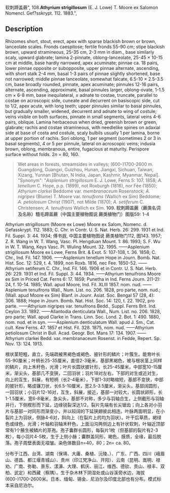 软刺蹄盖蕨",
108.**Athyrium strigillosum** (E. J. Lowe) T. Moore ex Salomon Nomencl. Gef?sskrypt. 112. 1883.",

## Description
Rhizomes short, stout, erect, apex with sparse blackish brown or brown, lanceolate scales. Fronds caespitose; fertile fronds 55-90 cm; stipe blackish brown, upward stramineous, 25-35 cm, 2-3 mm in diam., base similarly scaly, upward glabrate; lamina 2-pinnate, oblong-lanceolate, 25-45 × 10-15 cm at middle, base hardly narrowed, apex acuminate; pinnae ca. 18 pairs, lower pinnae opposite or subopposite, upper pinnae alternate, ascending, with short stalk 2-4 mm, basal 1-3 pairs of pinnae slightly shortened, base not narrowed; middle pinnae lanceolate, somewhat falcate, 6.5-10 × 2.5-3.5 cm, base broadly rounded, pinnate, apex acuminate; pinnules 12-16 pairs, alternate, ascending, approximate, basal pinnules larger, oblong-ovate, 1-1.5 cm × 6-8 mm, base inequilateral, ± adnate to costae, truncate, parallel to costae on acroscopic side, cuneate and decurrent on basiscopic side, cut to 1/2, apex acute, with long teeth; upper pinnules similar to basal pinnules, but gradually smaller, widened, decurrent and adnate to wing of costule; veins visible on both surfaces, pinnate in small segments, lateral veins 4-6 pairs, oblique. Lamina herbaceous when dried, greenish brown or green, glabrate; rachis and costae stramineous, with needlelike spines on adaxial side at base of costa and costule, scaly bulbils usually 1 per lamina, borne at upper portion of rachis. Sori oblong, 1 per segment (sometimes 2 or 3 in basal segments), 4 or 5 per pinnule, lateral on acroscopic veins; indusia brown, oblong, membranous, entire, fugacious at maturity. Perispore surface without folds. 2*n* = 80, 160.

> Wet areas in forests, streamsides in valleys; (600-)1700-2600 m. Guangdong, Guangxi, Guizhou, Hunan, Jiangxi, Sichuan, Taiwan, Xizang, Yunnan [Bhutan, N India, Japan, Kashmir, Myanmar, Nepal].
  "Synonym": "*Asplenium strigillosum* E. J. Lowe, Ferns 5: 107. 1858; *A. tenellum* C. Hope, p.p. (1899), not Roxburgh (1816), nor Fée (1850); *Athyrium clarkei* Beddome var. *membranaceum* Rosenstock; *A. nigripes* (Blume) T. Moore var. *tenuifrons* (Wallich ex Sim) Beddome; *A. petiolosum* Christ (1907), not Milde (1870); *A. setiferum* C. Christensen; *A. tenuifrons* Wallich ex Sim.
**109. 软刺蹄盖蕨（蕨类名词及名称）糙毛蹄盖蕨（中国主要植物图说 蕨类植物门）图版59: 1-4**

Athyrium strigillosum (Moore ex Lowe) Moore ex Salom, Nomenc. d. Gefasskrypt. 112. 1883; C. Chr. in Contr. U. S. Nat. Herb. 26: 299. 1931 et Ind. Fil. Suppl. 3: 44. 1934; 傅书遐, 中国主要植物图说 蕨类植物门112, 图143. 1957; Z. R. Wang in W. T. Wang, Vasc. Pl. Hengduan Mount. 1: 86. 1993; S. F. Wu in W. T. Wang, Keys Vasc. Pl. Wuling Mount. 32. 1995. ——Asplenium strigillosum Moore ex Lowe, Ferns Brit. & Exot. 5: 107-108, t. 36. 1858; C. Chr., Ind. Fil. 147. 1906. ——Asplenium tenellum Hope in Journ. Bomb. Nat. Hist. Soc. 12: 529, t. 4. 1899, non Roxb. 1816, nec Fee. 1850-52. ——Athyrium setiferum C. Chr., Ind. Fil. 146. 1906 et in Contr. U. S. Nat. Herb. 26: 229. 1931 et Ind. Fil. Suppl. 3: 44. 1934. ——Athyrium tenuifrons Moore ex Sim in Priced Cat. Ferns 6: 17. 1859; Punetha in Ind. Ferns Journ. 2(1-2): 24, f. 10-14. 1985; Wall. apud Moore, Ind. Fil. XLIII 1857. nom. nud. ——Asplenium tenuifrons Wall., Num. List. no. 206. 1828, pro parte, nom. nud.; (Wall. apud Moore ex Sim) Blanf. in Jounr. Asiat. Soc. Bengal 57 (28, 4): 306. 1888; Hope in Journ. Bomb. Nat. Hist. Soc. 14: 120, t. 22. 1902, pro parte. ——Athyrium nigripes var. tenuifrons Bedd., Suppl. Ferns Brit. Ind. Ceylon 33. 1892. ——Allantodia denticulata Wall., Num. List. no. 206. 1828, pro parte; Wall. apud Clarke in Trans. Linn. Soc. Lond. 2. Bot. 1: 490. 1880, nom. nud. et in syn. ——Asplenium denticulatum Wall. apud J. Sm., Cat. cult. Kew Ferns. 47. 1857 et Hist. Fil. 328. 1875, nom. nud. ——Athyrium petiolosum Christ in Bull. Acad. Geogr. Bot. Mans 17: 134. 1907. ——Athyrium clarkei Bedd. var. membranaceum Rosenst. in Fedde, Repert. Sp. Nov. 13: 124. 1913.

根状茎短粗，直立，先端疏被黑褐色或褐色、披针形的鳞片；叶簇生。能育叶长55-90厘米；叶柄长25-35厘米，直径2-3毫米，基部黑褐色，被与根状茎上同样的鳞片，向上禾秆色，光滑；叶片长圆状披针形，长25-45厘米，中部宽10-15厘米，渐尖头，基部几不变狭，二回羽状；羽片18对左右，下部的对生或近对生，向上的互生，斜展，有短柄（长2-4毫米），下部1-3对略缩短，基部不变狭，中部的披针形，略成镰刀状，长6.5-10厘米，宽2.5-3.5厘米，渐尖头，基部阔圆形，一回羽状；小羽片12-16对，互生，斜展，接近，基部一对较大，长圆状卵形，长1-1.5厘米，宽6-8毫米，急尖头，基部不对称，多少与羽轴合生，上侧截形与羽轴并行，下侧楔形而下延，边缘锐裂深达1/2，裂片先端有长尖锯齿；向上各对小羽片与基部一对同形而渐变小，并以较阔的下延狭翅彼此相连。叶脉两面明显，在小裂片上为羽状，侧脉4-6对，斜向上（在裂片上的均为羽状）。叶干后草质，褐绿色或绿色，光滑；叶轴和羽轴禾秆色，上面沿沟两侧边上有针状软刺，叶轴近顶部常有1个腋生被鳞片的芽孢。孢子囊群长圆形，每裂片1枚（但基部的裂片有2-3枚），每小羽片4-5枚，生于上侧小脉；囊群盖同形，褐色，膜质，全缘，最后脱落。孢子周壁表面无褶皱。染色体数目n=40，80；2n= ca. 80。

分布于江西、台湾、湖南（保靖、大庸、桑植、沅陵、）、广东、广西、四川（峨眉山、德昌、都江堰青城山）、贵州（印江梵净山、开阳）、云南（昆明、嵩明、禄劝、广南、弥勒、景东、漾濞、大理、鹤庆、丽江、维西、德钦、贡山、禄丰、双柏、武定）和西藏（察隅）。生于杂木林下阴湿处或山谷溪旁水边，海拔(600-)1700-2600米。日本、缅甸、锡金、尼泊尔及印度北部也有分布。模式标本采自尼泊尔。
